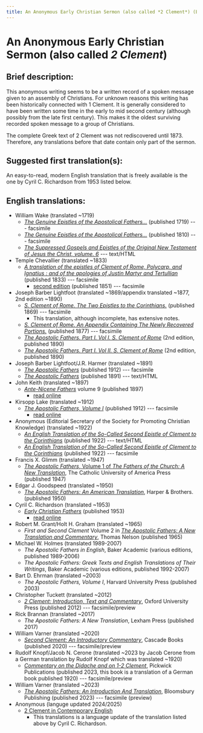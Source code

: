 ```yaml
---
title: An Anonymous Early Christian Sermon (also called *2 Clement*) (English translations)
---
```


# An Anonymous Early Christian Sermon (also called *2 Clement*)

## Brief description:

This anonymous writing seems to be a written record of a spoken message given to an assembly of Christians. For unknown reasons this writing has been historically connected with 1 Clement. It is generally considered to have been written some time in the early to mid second century (although possibly from the late first century). This makes it the oldest surviving recorded spoken message to a group of Christians.

The complete Greek text of 2 Clement was not rediscovered until 1873. Therefore, any translations before that date contain only part of the sermon.

## Suggested first translation(s):

An easy-to-read, modern English translation that is freely available is the one by Cyril C. Richardson from 1953 listed below.

## English translations:
* William Wake (translated ~1719)
  * [*The Genuine Epistles of the Apostolical Fathers...*](https://archive.org/details/genuineepistleso1719wake) (published 1719) --- facsimile
  * [*The Genuine Epistles of the Apostolical Fathers...*](https://archive.org/details/genuineepistleso01wake) (published 1810) --- facsimile
  * [*The Suppressed Gospels and Epistles of the Original New Testament of Jesus the Christ, volume. 6*](http://www.gutenberg.org/ebooks/6512) --- text/HTML
* Temple Chevallier (translated ~1833)
  * [*A translation of the epistles of Clement of Rome, Polycarp, and Ignatius : and of the apologies of Justin Martyr and Tertullian*](https://archive.org/details/ATranslationOfTheEpistlesOfClement) (published 1833) --- facsimile
    * [second edition](https://archive.org/details/translationofepi00chev) (published 1851) --- facsimile
* Joseph Barber Lightfoot (translated ~1869/appendix translated ~1877, 2nd edition ~1890)
  * [*S. Clement of Rome. The Two Epistles to the Corinthians.*](https://archive.org/details/twoepistlestocor00clem) (published 1869) --- facsimile
    * This translation, although incomplete, has extensive notes.
  * [*S. Clement of Rome. An Appendix Containing The Newly Recovered Portions.*](https://archive.org/details/SClementOfRomeV2) (published 1877) --- facsimile
  * [*The Apostolic Fathers. Part I. Vol I. S. Clement of Rome*](https://archive.org/details/apostolicfathers0101clem) (2nd edition, published 1890)
  * [*The Apostolic Fathers. Part I. Vol II. S. Clement of Rome*](https://archive.org/details/p1apostolicfathe02clemuoft) (2nd edition, published 1890)
* Joseph Barber Lightfoot/J.R. Harmer (translated ~1891)
  * [*The Apostolic Fathers*](https://archive.org/details/a590752000clemuoft) (published 1912) --- facsimile
  * [*The Apostolic Fathers*](http://www.katapi.org.uk/ApostolicFathers/ApFathers-Contents.html) (published 1891) --- text/HTML
* John Keith (translated ~1897)
  * [*Ante-Nicene Fathers*](anf.html) volume 9 (published 1897)
    * [read online](http://www.ccel.org/ccel/schaff/anf09.xii.v.html)
* Kirsopp Lake (translated ~1912)
  * [*The Apostolic Fathers, Volume I*](https://archive.org/details/apostolicfathers01lake) (published 1912) --- facsimile
    * [read online](2clement_lake.html)
* Anonymous (Editorial Secretary of the Society for Promoting Christian Knowledge) (translated ~1922)
  * [*An English Translation of the So-Called Second Epistle of Clement to the Corinthians*](2clement-spck.html) (published 1922) --- text/HTML
  * [*An English Translation of the So-Called Second Epistle of Clement to the Corinthians*](https://archive.org/details/2clement-spck) (published 1922) --- facsimile
* Francis X. Glimm (translated ~1947)
  * [*The Apostolic Fathers*, Volume 1 of *The Fathers of the Church: A New Translation*](https://archive.org/details/in.ernet.dli.2015.58476), The Catholic University of America Press (published 1947)
* Edgar J. Goodspeed (translated ~1950)
  * [*The Apostolic Fathers: An American Translation*](goodspeedapostolicfathers.html), Harper & Brothers. (published 1950)
* Cyril C. Richardson (translated ~1953)
  * [*Early Christian Fathers*](ecf.html) (published 1953)
    * [read online](http://www.ccel.org/ccel/richardson/fathers.ix.html)
* Robert M. Grant/Holt H. Graham (translated ~1965)
  * *First and Second Clement* Volume 2 in [*The Apostolic Fathers: A New Translation and Commentary*](apostolicfathersnewtranslationandcommentary.html), Thomas Nelson (published 1965)
* Michael W. Holmes (translated 1989-2007)
  * *The Apostolic Fathers in English*, Baker Academic (various editions, published 1989-2006)
  * *The Apostolic Fathers: Greek Texts and English Translations of Their Writings*, Baker Academic (various editions, published 1992-2007)
* Bart D. Ehrman (translated ~2003)
  * *The Apostolic Fathers, Volume I*, Harvard University Press (published 2003)
* Christopher Tuckett (translated ~2012)
  * [*2 Clement: Introduction, Text and Commentary*](https://books.google.com/books?id=TE4-T4XE-CkC), Oxford University Press (published 2012) --- facsimile/preview
* Rick Brannan (translated ~2017)
  * *The Apostolic Fathers: A New Translation*, Lexham Press (published 2017)
* William Varner (translated ~2020)
  * [*Second Clement: An Introductory Commentary*](https://books.google.com/books?id=TwMCEAAAQBAJ), Cascade Books (published 2020) --- facsimile/preview
* Rudolf Knopf/Jacob N. Cerone (translated ~2023 by Jacob Cerone from a German translation by Rudolf Knopf which was translated ~1920)
  * [*Commentary on the Didache and on 1-2 Clement*](https://books.google.com/books?id=AL2qEAAAQBAJ), Pickwick Publications (published 2023, this book is a translation of a German book published 1920) --- facsimile/preview
* William Varner (translated ~2023)
  * [*The Apostolic Fathers: An Introduction And Translation*](https://www.google.com/books/edition/The_Apostolic_Fathers/aXimEAAAQBAJ), Bloomsbury Publishing (published 2023) --- facsimile (preview)
* Anonymous (languge updated 2024/2025)
  * [2 Clement in Contemporary English](2clement_contemporary.html)
    * This translations is a language update of the translation listed above by Cyril C. Richardson.
